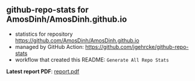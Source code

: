 ## github-repo-stats for AmosDinh/AmosDinh.github.io

- statistics for repository https://github.com/AmosDinh/AmosDinh.github.io
- managed by GitHub Action: https://github.com/jgehrcke/github-repo-stats
- workflow that created this README: `Generate All Repo Stats`

**Latest report PDF**: [report.pdf](https://github.com/AmosDinh/repo-stats/raw/github-repo-stats/AmosDinh/AmosDinh.github.io/latest-report/report.pdf)

